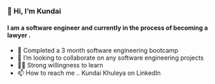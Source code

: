 ### 👋 Hi, I’m Kundai

#### I am a software engineer and currently in the process of becoming a lawyer .


- 🌱 Completed a 3 month software engineering bootcamp 
- 💞️ I’m looking to collaborate on any software engineering projects 
- 🙏🏾 Strong willingness to learn 
- 📫 How to reach me ..  Kundai Khuleya on LinkedIn





